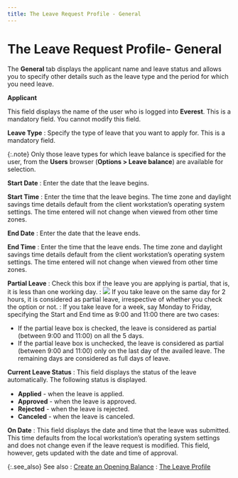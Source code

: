 ```yaml
---
title: The Leave Request Profile - General
---
```


# The Leave Request Profile- General


The **General** tab displays the  applicant name and leave status and allows you to specify other details  such as the leave type and the period for which you need leave.


**Applicant**


This field displays the name of the user who is logged into **Everest**.  This is a mandatory field. You cannot modify this field.


**Leave Type**
: Specify the type of leave that you want to apply  for. This is a mandatory field.


{:.note}
Only those leave types  for which leave balance is specified for the user, from the **Users**  browser (**Options &gt; Leave balance**)  are available for selection.


**Start Date**
: Enter the date that the leave begins.


**Start Time**
: Enter the time that the leave begins. The time zone  and daylight savings time details default from the client workstation’s  operating system settings. The time entered will not change when viewed  from other time zones.


**End Date**
: Enter the date that the leave ends.


**End Time**
: Enter the time that the leave ends. The time zone  and daylight savings time details default from the client workstation’s  operating system settings. The time entered will not change when viewed  from other time zones.


**Partial Leave**
: Check this box if the leave you are applying is  partial, that is, it is less than one working day.
: ![]({{site.tc_baseurl}}/img/example.gif) If you take leave on the same day for 2 hours, it is considered  as partial leave, irrespective of whether you check the option or not.
: If you take leave for a week, say Monday  to Friday, specifying the Start and End time as 9:00 and 11:00 there are  two cases:

- If  the partial leave box is checked, the leave is considered as partial (between  9:00 and 11:00) on all the 5 days.
- If  the partial leave box is unchecked, the leave is considered as partial  (between 9:00 and 11:00) only on the last day of the availed leave. The  remaining days are considered as full days of leave.



**Current Leave Status**
: This field displays the status of the leave automatically.  The following status is displayed<font style="font-family: Verdana;" face="Verdana">. </font>

- **Applied** - when the leave is applied.
- **Approved** - when the leave is approved.
- **Rejected** - when the leave is rejected.
- **Canceled** - when the leave is canceled.



**On Date**
: This field displays the date and time that the leave  was submitted. This time defaults from the local workstation’s operating  system settings and does not change even if the leave request is modified.  This field, however, gets updated with the date and time of approval.


{:.see_also}
See also
: [Create  an Opening Balance]({{site.tc_baseurl}}/employees/leave-management/leave-balances/create_an_opening_balance_leave_carry_forward_process.html)
: [The Leave Profile]({{site.tc_baseurl}}/misc/the_leave_profile.html)
